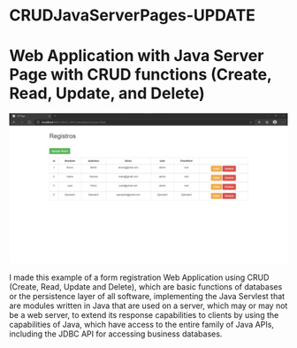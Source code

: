 # CRUDJavaServerPages-UPDATE


# Web Application with Java Server Page with CRUD functions (Create, Read, Update, and Delete)

![Image](https://github.com/BrunoBeltreGuzman/CRUDJavaServerPages-UPDATE/blob/master/Screenshots1.png)

I made this example of a form registration Web Application using CRUD (Create, Read, Update and Delete), which are basic functions of databases or the persistence layer of all software, implementing the Java Servlest that are modules written in Java that are used on a server, which may or may not be a web server, to extend its response capabilities to clients by using the capabilities of Java, which have access to the entire family of Java APIs, including the JDBC API for accessing business databases. 
